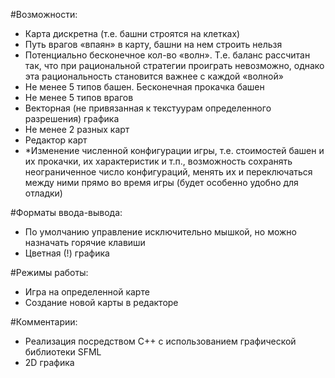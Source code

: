 #Возможности:

* Карта дискретна (т.е. башни строятся на клетках)
* Путь врагов «впаян» в карту, башни на нем строить нельзя
* Потенциально бесконечное кол-во «волн». Т.е. баланс рассчитан так, что при рациональной стратегии проиграть невозможно, однако эта рациональность становится важнее с каждой «волной»
* Не менее 5 типов башен. Бесконечная прокачка башен
* Не менее 5 типов врагов
* Векторная (не привязанная к текстуурам определенного разрешения) графика
* Не менее 2 разных карт
* Редактор карт
* \*Изменение численной конфигурации игры, т.е. стоимостей башен и их прокачки, их характеристик и т.п., возможность сохранять неограниченное число конфигураций, менять их и переключаться между ними прямо во время игры (будет особенно удобно для отладки)

#Форматы ввода-вывода:

* По умолчанию управление исключительно мышкой, но можно назначать горячие клавиши
* Цветная (!) графика

#Режимы работы:

* Игра на определенной карте
* Создание новой карты в редакторе

#Комментарии:

* Реализация посредством C++ с использованием графической библиотеки SFML
* 2D графика